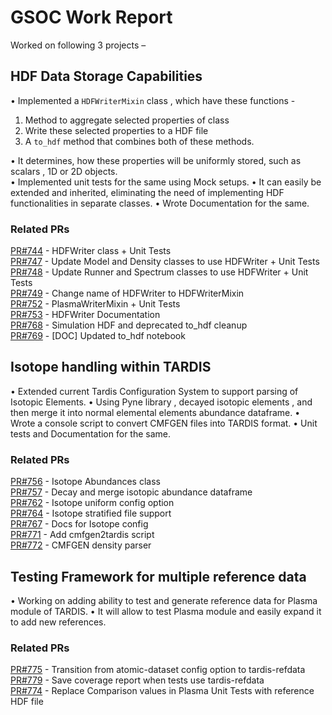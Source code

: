 # GSOC Work Report

Worked on following 3 projects – 
## HDF Data Storage Capabilities
•	Implemented a `HDFWriterMixin` class , which have these functions - 
	  

 1. Method to aggregate selected properties of class
 2. Write these selected properties to a HDF file
 3. A `to_hdf` method that combines both of these methods.

•	It determines, how these properties will be uniformly stored, such as scalars , 1D or 2D objects.        
•	Implemented unit tests for the same using Mock setups.
•	It can easily be extended and inherited, eliminating the need of implementing HDF functionalities in separate classes.
•	Wrote Documentation for the same.

### Related PRs
[PR#744](https://github.com/tardis-sn/tardis/pull/744) -  HDFWriter class + Unit Tests  
[PR#747](https://github.com/tardis-sn/tardis/pull/747) - Update Model and Density classes to use HDFWriter + Unit Tests   
[PR#748](https://github.com/tardis-sn/tardis/pull/748) - Update Runner and Spectrum classes to use HDFWriter + Unit Tests  
[PR#749](https://github.com/tardis-sn/tardis/pull/749) - Change name of HDFWriter to HDFWriterMixin  
[PR#752](https://github.com/tardis-sn/tardis/pull/752) - PlasmaWriterMixin + Unit Tests  
[PR#753](https://github.com/tardis-sn/tardis/pull/753) - HDFWriter Documentation  
[PR#768](https://github.com/tardis-sn/tardis/pull/768) - Simulation HDF and deprecated to_hdf cleanup  
[PR#769](https://github.com/tardis-sn/tardis/pull/769) - [DOC] Updated to_hdf notebook  


## Isotope handling within TARDIS
•	Extended current Tardis Configuration System to support parsing of Isotopic Elements.
•	Using Pyne library , decayed isotopic elements , and then merge it into normal elemental elements abundance dataframe. 
•	Wrote a console script to convert CMFGEN files into TARDIS format. 
•	Unit tests and Documentation for the same.

### Related PRs
[PR#756](https://github.com/tardis-sn/tardis/pull/756) - Isotope Abundances class  
[PR#757](https://github.com/tardis-sn/tardis/pull/757) - Decay and merge isotopic abundance dataframe  
[PR#762](https://github.com/tardis-sn/tardis/pull/762) - Isotope uniform config option  
[PR#764](https://github.com/tardis-sn/tardis/pull/764) - Isotope stratified file support  
[PR#767](https://github.com/tardis-sn/tardis/pull/767) - Docs for Isotope config  
[PR#771](https://github.com/tardis-sn/tardis/pull/771) -  Add cmfgen2tardis script   
[PR#772](https://github.com/tardis-sn/tardis/pull/772) - CMFGEN density parser  


## Testing Framework for multiple reference data 
•	Working on adding ability to test and generate reference data for Plasma module of TARDIS.
•	It will allow to test Plasma module and easily expand it to add new references. 

### Related PRs

[PR#775](https://github.com/tardis-sn/tardis/pull/775) - Transition from atomic-dataset config option to tardis-refdata  
[PR#779](https://github.com/tardis-sn/tardis/pull/779) - Save coverage report when tests use tardis-refdata  
[PR#774](https://github.com/tardis-sn/tardis/pull/774) - Replace Comparison values in Plasma Unit Tests with reference HDF file  
